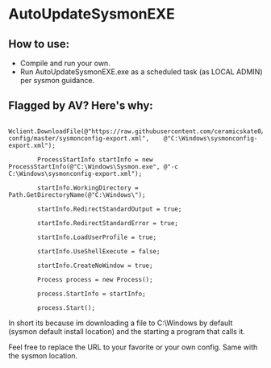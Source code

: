 # AutoUpdateSysmonEXE

## How to use:
- Compile and run your own. 
- Run AutoUpdateSysmonEXE.exe as a scheduled task (as LOCAL ADMIN) per sysmon guidance.

## Flagged by AV? Here's why:
           

            Wclient.DownloadFile(@"https://raw.githubusercontent.com/ceramicskate0/sysmon-config/master/sysmonconfig-export.xml",    @"C:\Windows\sysmonconfig-export.xml");
            
            ProcessStartInfo startInfo = new ProcessStartInfo(@"C:\Windows\Sysmon.exe", @"-c C:\Windows\sysmonconfig-export.xml");
            
            startInfo.WorkingDirectory = Path.GetDirectoryName(@"C:\Windows\");
            
            startInfo.RedirectStandardOutput = true;
            
            startInfo.RedirectStandardError = true;
            
            startInfo.LoadUserProfile = true;
            
            startInfo.UseShellExecute = false;
            
            startInfo.CreateNoWindow = true;
            
            Process process = new Process();
            
            process.StartInfo = startInfo;
            
            process.Start();
            
            
In short its because im downloading a file to C:\Windows by default (sysmon default install location) and the starting a program that calls it.

Feel free to replace the URL to your favorite or your own config. Same with the sysmon location.

